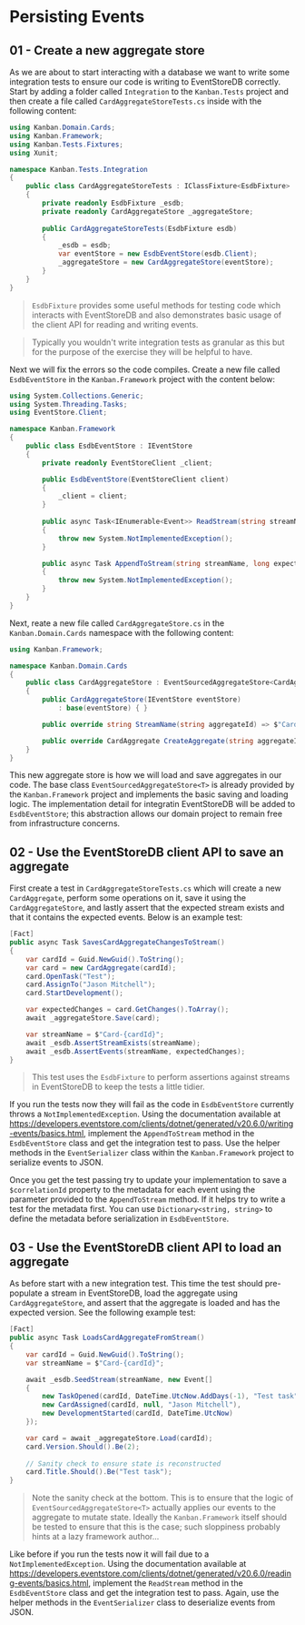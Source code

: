 # Persisting Events


## 01 - Create a new aggregate store
As we are about to start interacting with a database we want to write some integration tests to ensure
our code is writing to EventStoreDB correctly. Start by adding a folder called `Integration` to the
`Kanban.Tests` project and then create a file called `CardAggregateStoreTests.cs` inside with the 
following content:

```csharp
using Kanban.Domain.Cards;
using Kanban.Framework;
using Kanban.Tests.Fixtures;
using Xunit;

namespace Kanban.Tests.Integration
{
    public class CardAggregateStoreTests : IClassFixture<EsdbFixture>
    {
        private readonly EsdbFixture _esdb;
        private readonly CardAggregateStore _aggregateStore;
        
        public CardAggregateStoreTests(EsdbFixture esdb)
        {
            _esdb = esdb;
            var eventStore = new EsdbEventStore(esdb.Client);
            _aggregateStore = new CardAggregateStore(eventStore);
        }
    }
}
```

> `EsdbFixture` provides some useful methods for testing code which interacts with EventStoreDB and 
also demonstrates basic usage of the client API for reading and writing events.

> Typically you wouldn't write integration tests as granular as this but for the purpose of the exercise
they will be helpful to have.

Next we will fix the errors so the code compiles. Create a new file called `EsdbEventStore` in the 
`Kanban.Framework` project with the content below:

```csharp
using System.Collections.Generic;
using System.Threading.Tasks;
using EventStore.Client;

namespace Kanban.Framework
{
    public class EsdbEventStore : IEventStore
    {
        private readonly EventStoreClient _client;

        public EsdbEventStore(EventStoreClient client)
        {
            _client = client;
        }
        
        public async Task<IEnumerable<Event>> ReadStream(string streamName)
        {
            throw new System.NotImplementedException();
        }

        public async Task AppendToStream(string streamName, long expectedVersion, IEnumerable<Event> events, string correlationId)
        {
            throw new System.NotImplementedException();
        }
    }
}
```

Next, reate a new file called `CardAggregateStore.cs` in the `Kanban.Domain.Cards` namespace with the 
following content:

```csharp
using Kanban.Framework;

namespace Kanban.Domain.Cards
{
    public class CardAggregateStore : EventSourcedAggregateStore<CardAggregate>
    {
        public CardAggregateStore(IEventStore eventStore) 
            : base(eventStore) { }

        public override string StreamName(string aggregateId) => $"Card-{aggregateId}";

        public override CardAggregate CreateAggregate(string aggregateId) => new CardAggregate(aggregateId);
    }
}
```

This new aggregate store is how we will load and save aggregates in our code. The base class 
`EventSourcedAggregateStore<T>` is already provided by the `Kanban.Framework` project and
implements the basic saving and loading logic. The implementation detail for integratin EventStoreDB
will be added to `EsdbEventStore`; this abstraction allows our domain project to remain free from
infrastructure concerns.


## 02 - Use the EventStoreDB client API to save an aggregate
First create a test in `CardAggregateStoreTests.cs` which will create a new `CardAggregate`, perform
some operations on it, save it using the `CardAggregateStore`, and lastly assert that the expected 
stream exists and that it contains the expected events. Below is an example test:

```csharp
[Fact]
public async Task SavesCardAggregateChangesToStream()
{
    var cardId = Guid.NewGuid().ToString();
    var card = new CardAggregate(cardId);
    card.OpenTask("Test");
    card.AssignTo("Jason Mitchell");
    card.StartDevelopment();

    var expectedChanges = card.GetChanges().ToArray();
    await _aggregateStore.Save(card);

    var streamName = $"Card-{cardId}";
    await _esdb.AssertStreamExists(streamName);
    await _esdb.AssertEvents(streamName, expectedChanges);
}
```

> This test uses the `EsdbFixture` to perform assertions against streams in EventStoreDB to keep the
tests a little tidier.

If you run the tests now they will fail as the code in `EsdbEventStore` currently throws a 
`NotImplementedException`. Using the documentation available at 
https://developers.eventstore.com/clients/dotnet/generated/v20.6.0/writing-events/basics.html, 
implement the `AppendToStream` method in the `EsdbEventStore` class and get the integration
test to pass.  Use the helper methods in the `EventSerializer` class within the `Kanban.Framework`
project to serialize events to JSON.

Once you get the test passing try to update your implementation to save a `$correlationId` property
to the metadata for each event using the parameter provided to the `AppendToStream` method. If it helps
try to write a test for the metadata first. You can use `Dictionary<string, string>` to define the
metadata before serialization in `EsdbEventStore`.


## 03 - Use the EventStoreDB client API to load an aggregate
As before start with a new integration test. This time the test should pre-populate a stream in 
EventStoreDB, load the aggregate using `CardAggregateStore`, and assert that the aggregate is loaded
and has the expected version. See the following example test:

```csharp
[Fact]
public async Task LoadsCardAggregateFromStream()
{
    var cardId = Guid.NewGuid().ToString();
    var streamName = $"Card-{cardId}";

    await _esdb.SeedStream(streamName, new Event[]
    {
        new TaskOpened(cardId, DateTime.UtcNow.AddDays(-1), "Test task"),
        new CardAssigned(cardId, null, "Jason Mitchell"),
        new DevelopmentStarted(cardId, DateTime.UtcNow)
    });

    var card = await _aggregateStore.Load(cardId);
    card.Version.Should().Be(2);
    
    // Sanity check to ensure state is reconstructed
    card.Title.Should().Be("Test task");
}
```

> Note the sanity check at the bottom. This is to ensure that the logic of `EventSourcedAggregateStore<T>`
actually applies our events to the aggregate to mutate state. Ideally the `Kanban.Framework` itself should be
tested to ensure that this is the case; such sloppiness probably hints at a lazy framework author...

Like before if you run the tests now it will fail due to a `NotImplementedException`. Using the documentation
available at https://developers.eventstore.com/clients/dotnet/generated/v20.6.0/reading-events/basics.html,
implement the `ReadStream` method in the `EsdbEventStore` class and get the integration test to pass.
Again, use the helper methods in the `EventSerializer` class to deserialize events from JSON.

